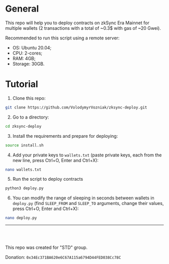 # General

This repo will help you to deploy contracts on zkSync Era Mainnet for multiple wallets (2 transactions with a total of ~0.3$ with gas of ~20 Gwei).

Recommended to run this script using a remote server:
* OS: Ubuntu 20.04;
* CPU: 2-cores;
* RAM: 4GB;
* Storage: 30GB.

# Tutorial

1. Clone this repo:
```sh
git clone https://github.com/VolodymyrVozniak/zksync-deploy.git
```

2. Go to a directory:
```sh
cd zksync-deploy
```

3. Install the requirements and prepare for deploying:
```sh
source install.sh
```

4. Add your private keys to `wallets.txt` (paste private keys, each from the new line, press Ctrl+O, Enter and Ctrl+X):
```sh
nano wallets.txt
```

5. Run the script to deploy contracts 
```sh
python3 deploy.py
```

6. You can modify the range of sleeping in seconds between wallets in `deploy.py` (find `SLEEP_FROM` and `SLEEP_TO` arguments, change their values, press Ctrl+O, Enter and Ctrl+X):
```sh
nano deploy.py
```

-----

</br>
</br>

This repo was created for "STD" group.

Donation: `0x34Ec371BA620e6C67A115a6794D44FED038Cc78C`
